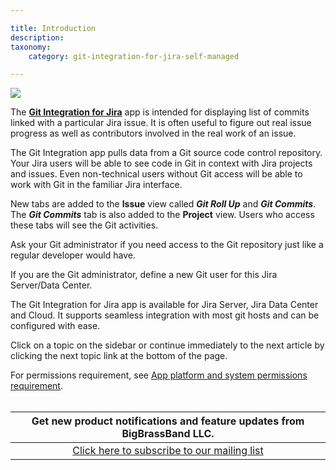 ```yaml
---

title: Introduction
description:
taxonomy:
    category: git-integration-for-jira-self-managed

---
```

![](/wp-content/uploads/gij-docs-introduction-bbb-overview_708.png)

The [**Git Integration for Jira**](https://marketplace.atlassian.com/apps/4984/git-integration-for-jira?hosting=datacenter&tab=overview) app is intended for displaying list of commits linked with a particular Jira issue. It is often useful to figure out real issue progress as well as contributors involved in the real work of an issue.

The Git Integration app pulls data from a Git source code control repository. Your Jira users will be able to see code in Git in context with Jira projects and issues. Even non-technical users without Git access will be able to work with Git in the familiar Jira interface.

New tabs are added to the **Issue** view called _**Git Roll Up**_ and _**Git Commits**_. The _**Git Commits**_ tab is also added to the **Project** view. Users who access these tabs will see the Git activities.

Ask your Git administrator if you need access to the Git repository just like a regular developer would have.

If you are the Git administrator, define a new Git user for this Jira Server/Data Center.

The Git Integration for Jira app is available for Jira Server, Jira Data Center and Cloud. It supports seamless integration with most git hosts and can be configured with ease.

Click on a topic on the sidebar or continue immediately to the next article by clicking the next topic link at the bottom of the page.

For permissions requirement, see [App platform and system permissions requirement](/git-integration-for-jira-self-managed/Permissions).
<br>
<br>

| **Get new product notifications and feature updates from BigBrassBand LLC.** |
|:---:|
| [Click here to subscribe to our mailing list](http://eepurl.com/hhfbwz) |

